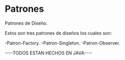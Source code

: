 # Patrones
Patrones de Diseño.


Estos son tres patrones de diseños los cuales son:

-Patron-Factory.
-Patron-Singleton.
-Patron-Observer.

----TODOS ESTAN HECHOS EN JAVA----


